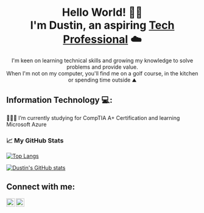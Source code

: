 

<h1 align="center">Hello World! 👋🏽<br>
I'm Dustin, an aspiring <a href="https://www.linkedin.com/in/dustinbalugay/">Tech Professional</a> ☁️</h1>

<p align="center">I'm keen on learning technical skills and growing my knowledge to solve problems and provide value. <br>
When I'm not on my computer, you'll find me on a golf course, in the kitchen or spending time outside ⛰️</p>

<h2>Information Technology 💻:</h2>
  👨🏽‍💻  I’m currently studying for CompTIA A+ Certification and learning Microsoft Azure


<h3> &#x1f4c8; My GitHub Stats </h3>

[![Top Langs](https://github-readme-stats.vercel.app/api/top-langs/?username=dustinct&theme=onedark)](https://github.com/anuraghazra/github-readme-stats)

[![Dustin's GitHub stats](https://github-readme-stats.vercel.app/api?username=dustinct&theme=onedark)](https://github.com/anuraghazra/github-readme-stats)

<h2>Connect with me:</h2>

[<img align="left" alt="Josh | LinkedIn" width="22px" src="https://cdn.jsdelivr.net/npm/simple-icons@v3/icons/linkedin.svg" />][linkedin]
[<img align="left" alt="Josh | Instagram" width="22px" src="https://cdn.jsdelivr.net/npm/simple-icons@v3/icons/instagram.svg" />][instagram]

[instagram]: https://www.instagram.com/dustinbts
[linkedin]: https://www.linkedin.com/in/dustinbalugay/

